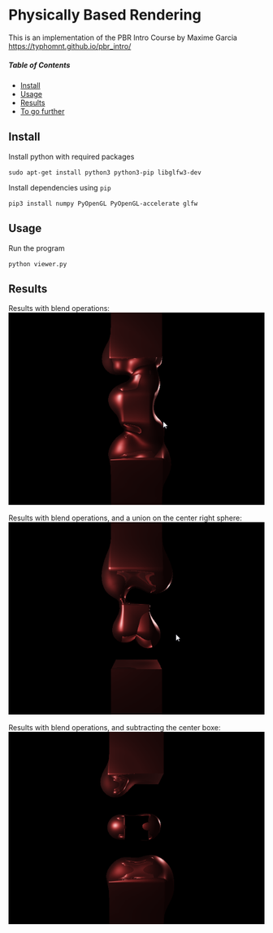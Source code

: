 # Physically Based Rendering

This is an implementation of the PBR Intro Course by Maxime Garcia  
https://typhomnt.github.io/pbr_intro/

##### Table of Contents  
* [Install](#install)  
* [Usage](#usage)  
* [Results](#results)  
* [To go further](#to-go-further)

## Install

Install python with required packages
```console
sudo apt-get install python3 python3-pip libglfw3-dev
```

Install dependencies using `pip`
```console
pip3 install numpy PyOpenGL PyOpenGL-accelerate glfw
```

## Usage

Run the program
```console
python viewer.py
```

## Results

Results with blend operations:
![Core](media/rm_result_blend.png)

Results with blend operations, and a union on the center right sphere:
![Core](media/rm_result_union.png)

Results with blend operations, and subtracting the center boxe:
![Core](media/rm_result_sub.png)
